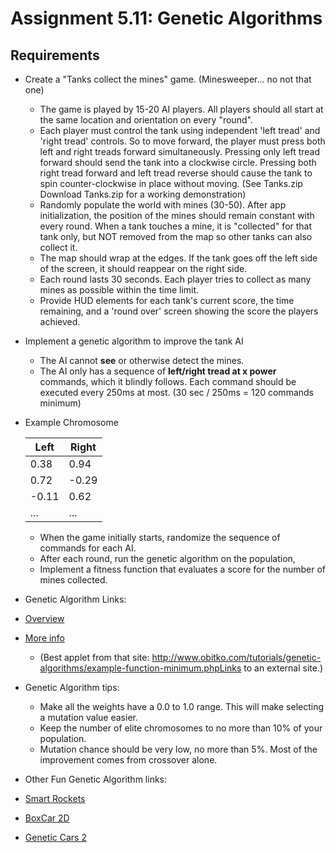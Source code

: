 # Assignment 5.11: Genetic Algorithms

## Requirements

- Create a "Tanks collect the mines" game. (Minesweeper... no not that one)
  - The game is played by 15-20 AI players.  All players should all start at the same location and orientation on every "round".
  - Each player must control the tank using independent 'left tread' and 'right tread' controls.  So to move forward, the player must press both left and right treads forward simultaneously.  Pressing only left tread forward should send the tank into a clockwise circle.  Pressing both right tread forward and left tread reverse should cause the tank to spin counter-clockwise in place without moving. (See Tanks.zip Download Tanks.zip for a working demonstration)
  - Randomly populate the world with mines (30-50).  After app initialization, the position of the mines should remain constant with every round.  When a tank touches a mine, it is "collected" for that tank only, but NOT removed from the map so other tanks can also collect it.
  - The map should wrap at the edges.  If the tank goes off the left side of the screen, it should reappear on the right side.
  - Each round lasts 30 seconds. Each player tries to collect as many mines as possible within the time limit.
  - Provide HUD elements for each tank's current score, the time remaining, and a 'round over' screen showing the score the players achieved.
- Implement a genetic algorithm to improve the tank AI
  - The AI cannot **see** or otherwise detect the mines.
  - The AI only has a sequence of **left/right tread at x power** commands, which it blindly follows. Each command should be executed every 250ms at most.  (30 sec / 250ms = 120 commands minimum)

- Example Chromosome

  | Left    |  Right  |
  |---------| ------- |
  |  0.38   |  0.94   |
  |  0.72   |  -0.29  |
  |  -0.11  |  0.62   |
  |  ...    | ...     |

  - When the game initially starts, randomize the sequence of commands for each AI.
  - After each round, run the genetic algorithm on the population,
  - Implement a fitness function that evaluates a score for the number of mines collected.
- Genetic Algorithm Links:
- [Overview](http://geneticalgorithms.ai-depot.com/Tutorial/Overview.html)
- [More info](http://www.obitko.com/tutorials/genetic-algorithms/)
  - (Best applet from that site: http://www.obitko.com/tutorials/genetic-algorithms/example-function-minimum.phpLinks to an external site.)
- Genetic Algorithm tips:
  - Make all the weights have a 0.0 to 1.0 range.  This will make selecting a mutation value easier.
  - Keep the number of elite chromosomes to no more than 10% of your population.
  - Mutation chance should be very low, no more than 5%.  Most of the improvement comes from crossover alone.
- Other Fun Genetic Algorithm links:
- [Smart Rockets](http://www.blprnt.com/smartrockets/)
- [BoxCar 2D](http://boxcar2d.com/)
- [Genetic Cars 2](http://gencar.co/)